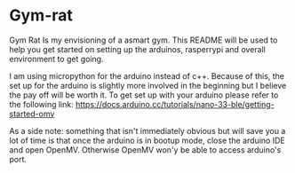 # Gym-rat

Gym Rat Is my envisioning of a asmart gym. This README will be used to help you get started on setting up the arduinos, rasperrypi and overall environment to get going.

I am using micropython for the arduino instead of c++. Because of this, the set up for the arduino is slightly more involved in the beginning but I believe the pay off will be worth it. To get set up with your arduino please refer to the following link: https://docs.arduino.cc/tutorials/nano-33-ble/getting-started-omv

As a side note: something that isn't immediately obvious but will save you a lot of time is that once the arduino is in bootup mode, close the arduino IDE and open OpenMV. Otherwise OpenMV won'y be able to access arduino's port. 


